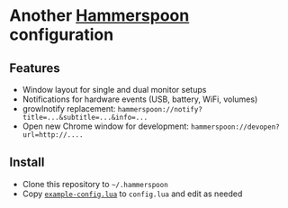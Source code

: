 # Another [Hammerspoon](http://www.hammerspoon.org) configuration


## Features

- Window layout for single and dual monitor setups
- Notifications for hardware events (USB, battery, WiFi, volumes)
- growlnotify replacement: `hammerspoon://notify?title=...&subtitle=...&info=...`
- Open new Chrome window for development: `hammerspoon://devopen?url=http://....`

## Install

- Clone this repository to `~/.hammerspoon`
- Copy [`example-config.lua`](example-config.lua) to `config.lua` and edit as needed

